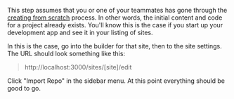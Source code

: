 This step assumes that you or one of your teammates has gone through the [creating from scratch](/docs/creating_a_site/starting_from_scratch) process. In other words, the initial content and code for a project already exists. You'll know this is the case if you start up your development app and see it in your listing of sites.

In this is the case, go into the builder for that site, then to the site settings. The URL should look something like this:

> http://localhost:3000/sites/[site]/edit

Click "Import Repo" in the sidebar menu. At this point everything should be good to go.
